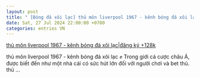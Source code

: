 ```yaml
---
layout: post
title: " [Bóng đá xôi lạc] thủ môn liverpool 1967 - kênh bóng đá xôi lạc|đăng ký +128k"
date: Sat, 27 Jul 2024 22:00:00 +0700
categories: entries VN
---
```

[thủ môn liverpool 1967 - kênh bóng đá xôi lạc|đăng ký +128k](https://www.bienphong.com.vn/Hot/th%E1%BB%A7-m%C3%B4n-liverpool-1967.htm)

thủ môn liverpool 1967 - kênh bóng đá xôi lạc ✊ Trong giới cá cược châu Á, được biết đến như một nhà cái có sức hút lớn đối với người chơi và bet thủ. thủ ...

